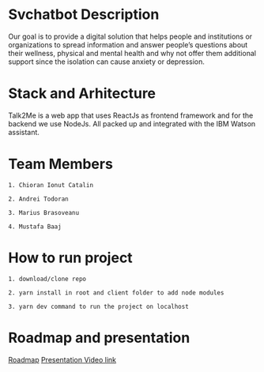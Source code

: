# Svchatbot Description
  Our goal is to provide a digital solution that helps people and institutions or organizations to spread information and answer people’s questions about their wellness, physical and mental health and why not offer them additional support since the isolation can cause anxiety or depression.

# Stack and Arhitecture
   Talk2Me is a web app that uses ReactJs as frontend framework and for the backend we use NodeJs. All packed up and integrated with the IBM Watson assistant.

# Team Members
    1. Chioran Ionut Catalin
    
    2. Andrei Todoran
    
    3. Marius Brasoveanu
    
    4. Mustafa Baaj
  
# How to run project
    1. download/clone repo
    
    2. yarn install in root and client folder to add node modules
    
    3. yarn dev command to run the project on localhost
    
# Roadmap and presentation
[Roadmap](https://github.com/chioranionutcatalinsv/svchatbot/blob/master/client/roadmap/roadmap.pdf)
[Presentation Video link](https://youtu.be/ZBsYtygUGi0)
